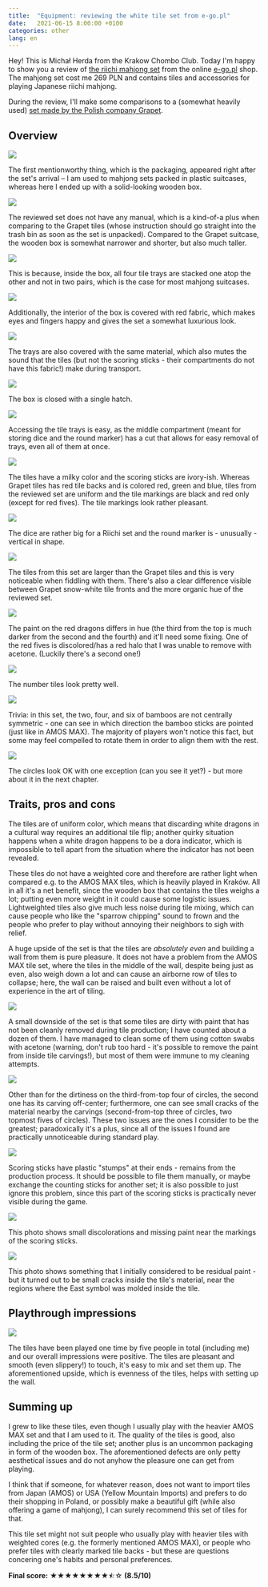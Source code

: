 ```yaml
---
title:  "Equipment: reviewing the white tile set from e-go.pl"
date:   2021-06-15 8:00:00 +0100
categories: other
lang: en
---
```


Hey! This is Michał Herda from the Krakow Chombo Club. Today I'm happy to show you a review of [the riichi mahjong set](http://ponnuki.nazwa.pl/e-go/index.php?main_page=product_info&cPath=17&products_id=211) from the online [e-go.pl](http://e-go.pl/) shop. The mahjong set cost me 269 PLN and contains tiles and accessories for playing Japanese riichi mahjong.

During the review, I'll make some comparisons to a (somewhat heavily used) [set made by the Polish company Grapet](https://www.ceneo.pl/35993142).

## Overview

![](/assets/images/review-e-go-white/001-001.jpg)

The first mentionworthy thing, which is the packaging, appeared right after the set's arrival – I am used to mahjong sets packed in plastic suitcases, whereas here I ended up with a solid-looking wooden box.

![](/assets/images/review-e-go-white/001-002.jpg)

The reviewed set does not have any manual, which is a kind-of-a plus when comparing to the Grapet tiles (whose instruction should go straight into the trash bin as soon as the set is unpacked). Compared to the Grapet suitcase, the wooden box is somewhat narrower and shorter, but also much taller.

![](/assets/images/review-e-go-white/001-003.jpg)

This is because, inside the box, all four tile trays are stacked one atop the other and not in two pairs, which is the case for most mahjong suitcases.

![](/assets/images/review-e-go-white/001-004.jpg)

Additionally, the interior of the box is covered with red fabric, which makes eyes and fingers happy and gives the set a somewhat luxurious look.

![](/assets/images/review-e-go-white/001-005.jpg)

The trays are also covered with the same material, which also mutes the sound that the tiles (but not the scoring sticks - their compartments do not have this fabric!) make during transport.

![](/assets/images/review-e-go-white/001-006.jpg)

The box is closed with a single hatch.

![](/assets/images/review-e-go-white/001-007.jpg)

Accessing the tile trays is easy, as the middle compartment (meant for storing dice and the round marker) has a cut that allows for easy removal of trays, even all of them at once.

![](/assets/images/review-e-go-white/001-008.jpg)

The tiles have a milky color and the scoring sticks are ivory-ish. Whereas Grapet tiles has red tile backs and is colored red, green and blue, tiles from the reviewed set are uniform and the tile markings are black and red only (except for red fives). The tile markings look rather pleasant.

![](/assets/images/review-e-go-white/001-009.jpg)

The dice are rather big for a Riichi set and the round marker is - unusually - vertical in shape.

![](/assets/images/review-e-go-white/001-010.jpg)

The tiles from this set are larger than the Grapet tiles and this is very noticeable when fiddling with them. There's also a clear difference visible between Grapet snow-white tile fronts and the more organic hue of the reviewed set.

![](/assets/images/review-e-go-white/001-011.jpg)

The paint on the red dragons differs in hue (the third from the top is much darker from the second and the fourth) and it'll need some fixing. One of the red fives is discolored/has a red halo that I was unable to remove with acetone. (Luckily there's a second one!)

![](/assets/images/review-e-go-white/001-012.jpg)

The number tiles look pretty well.

![](/assets/images/review-e-go-white/001-013.jpg)

Trivia: in this set, the two, four, and six of bamboos are not centrally symmetric - one can see in which direction the bamboo sticks are pointed (just like in AMOS MAX). The majority of players won't notice this fact, but some may feel compelled to rotate them in order to align them with the rest.

![](/assets/images/review-e-go-white/001-014.jpg)

The circles look OK with one exception (can you see it yet?) - but more about it in the next chapter.

## Traits, pros and cons

The tiles are of uniform color, which means that discarding white dragons in a cultural way requires an additional tile flip; another quirky situation happens when a white dragon happens to be a dora indicator, which is impossible to tell apart from the situation where the indicator has not been revealed.

These tiles do not have a weighted core and therefore are rather light when compared e.g. to the AMOS MAX tiles, which is heavily played in Kraków. All in all it's a net benefit, since the wooden box that contains the tiles weighs a lot; putting even more weight in it could cause some logistic issues. Lightweighted tiles also give much less noise during tile mixing, which can cause people who like the "sparrow chipping" sound to frown and the people who prefer to play without annoying their neighbors to sigh with relief.

A huge upside of the set is that the tiles are *absolutely even* and building a wall from them is pure pleasure. It does not have a problem from the AMOS MAX tile set, where the tiles in the middle of the wall, despite being just as even, also weigh down a lot and can cause an airborne row of tiles to collapse; here, the wall can be raised and built even without a lot of experience in the art of tiling.

![](/assets/images/review-e-go-white/002-001.jpg)

A small downside of the set is that some tiles are dirty with paint that has not been cleanly removed during tile production; I have counted about a dozen of them. I have managed to clean some of them using cotton swabs with acetone (warning, don't rub too hard - it's possible to remove the paint from inside tile carvings!), but most of them were immune to my cleaning attempts.

![](/assets/images/review-e-go-white/002-002.jpg)

Other than for the dirtiness on the third-from-top four of circles, the second one has its carving off-center; furthermore, one can see small cracks of the material nearby the carvings (second-from-top three of circles, two topmost fives of circles). These two issues are the ones I consider to be the greatest; paradoxically it's a plus, since all of the issues I found are practically unnoticeable during standard play.

![](/assets/images/review-e-go-white/002-003.jpg)

Scoring sticks have plastic "stumps" at their ends - remains from the production process. It should be possible to file them manually, or maybe exchange the counting sticks for another set; it is also possible to just ignore this problem, since this part of the scoring sticks is practically never visible during the game.

![](/assets/images/review-e-go-white/002-004.jpg)

This photo shows small discolorations and missing paint near the markings of the scoring sticks.

![](/assets/images/review-e-go-white/002-005.jpg)

This photo shows something that I initially considered to be residual paint - but it turned out to be small cracks inside the tile's material, near the regions where the East symbol was molded inside the tile.

## Playthrough impressions

![](/assets/images/review-e-go-white/003-001.jpg)

The tiles have been played one time by five people in total (including me) and our overall impressions were positive. The tiles are pleasant and smooth (even slippery!) to touch, it's easy to mix and set them up. The aforementioned upside, which is evenness of the tiles, helps with setting up the wall.

## Summing up

I grew to like these tiles, even though I usually play with the heavier AMOS MAX set and that I am used to it. The quality of the tiles is good, also including the price of the tile set; another plus is an uncommon packaging in form of the wooden box. The aforementioned defects are only petty aesthetical issues and do not anyhow the pleasure one can get from playing.

I think that if someone, for whatever reason, does not want to import tiles from Japan (AMOS) or USA (Yellow Mountain Imports) and prefers to do their shopping in Poland, or possibly make a beautiful gift (while also offering a game of mahjong), I can surely recommend this set of tiles for that.

This tile set might not suit people who usually play with heavier tiles with weighted cores (e.g. the formerly mentioned AMOS MAX), or people who prefer tiles with clearly marked tile backs - but these are questions concering one's habits and personal preferences.

**Final score:** ★★★★★★★★⯪☆ **(8.5/10)**
